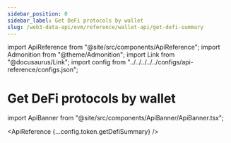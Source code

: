 ```yaml
---
sidebar_position: 0
sidebar_label: Get DeFi protocols by wallet
slug: /web3-data-api/evm/reference/wallet-api/get-defi-summary
---
```


import ApiReference from "@site/src/components/ApiReference";
import Admonition from "@theme/Admonition";
import Link from "@docusaurus/Link";
import config from "../../../../../configs/api-reference/configs.json";

# Get DeFi protocols by wallet

import ApiBanner from "@site/src/components/ApiBanner/ApiBanner.tsx";

<ApiReference {...config.token.getDefiSummary} />
